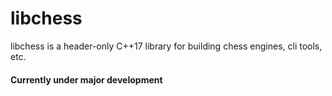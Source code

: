# libchess
libchess is a header-only C++17 library for building chess engines, cli tools, etc.

#### Currently under major development

